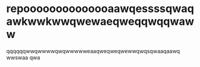 # repoooooooooooooaawqessssqwaqawkwwkwwqwewaeqweqqwqqwaww
qqqqqqwwqwwwwqwqwwwwweaaqweqweqwewwqwqsqwaaqaawq
wwswaa
qwa
